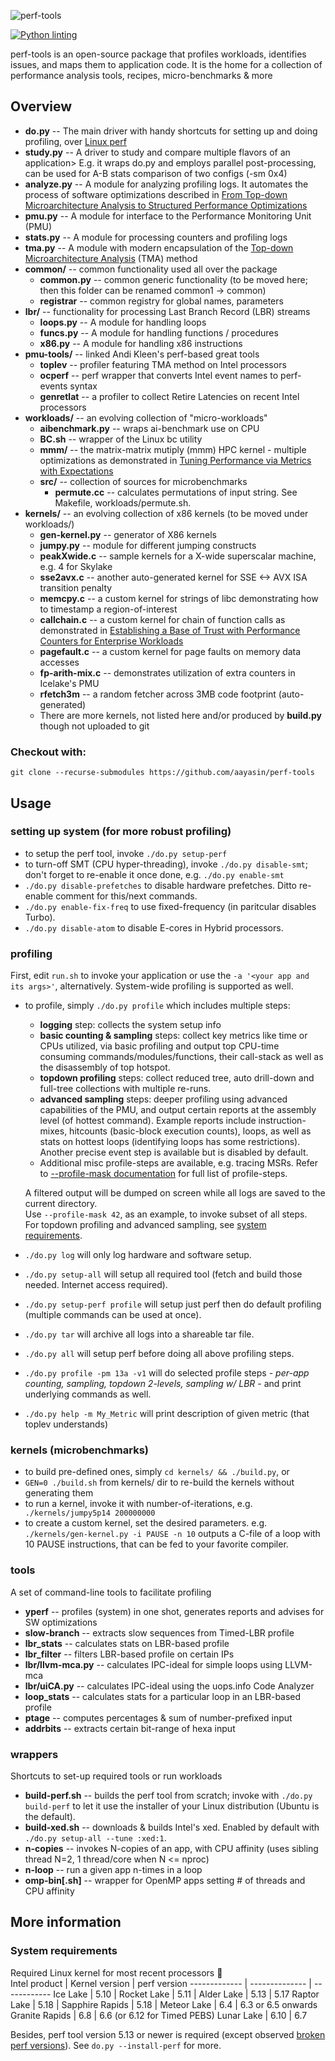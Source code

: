 ![perf-tools](https://raw.githubusercontent.com/aayasin/perf-tools/master/perf-tools-logo.png)

[![Python linting](https://github.com/aayasin/perf-tools/actions/workflows/pylint.yml/badge.svg?branch=master)](https://github.com/aayasin/perf-tools/actions/workflows/pylint.yml)

perf-tools is an open-source package that profiles workloads, identifies issues, and maps them to application code.
It is the home for a collection of performance analysis tools, recipes, micro-benchmarks &amp; more

## Overview
* **do.py** -- The main driver with handy shortcuts for setting up and doing profiling, over [Linux perf](https://perf.wiki.kernel.org)
* **study.py** -- A driver to study and compare multiple flavors of an application> E.g. it wraps do.py and employs parallel post-processing, can be used for A-B stats comparison of two configs (-sm 0x4)
* **analyze.py** -- A module for analyzing profiling logs. It automates the process of software optimizations described in [From Top-down Microarchitecture Analysis to Structured Performance Optimizations](https://doi.org/10.52843/cassyni.gtjvgt)
* **pmu.py** -- A module for interface to the Performance Monitoring Unit (PMU)
* **stats.py** -- A module for processing counters and profiling logs
* **tma.py** -- A module with modern encapsulation of the [Top-down Microarchitecture Analysis](http://bit.ly/tma-ispass14) (TMA) method
* **common/** -- common functionality used all over the package
  * **common.py** -- common generic functionality (to be moved here; then this folder can be renamed common1 -> common)
  * **registrar** -- common registry for global names, parameters
* **lbr/** -- functionality for processing Last Branch Record (LBR) streams
  * **loops.py** -- A module for handling loops
  * **funcs.py** -- A module for handling functions / procedures
  * **x86.py** -- A module for handling x86 instructions
* **pmu-tools/** -- linked Andi Kleen's perf-based great tools
  * **toplev** -- profiler featuring TMA method on Intel processors
  * **ocperf** -- perf wrapper that converts Intel event names to perf-events syntax
  * **genretlat** -- a profiler to collect Retire Latencies on recent Intel processors
* **workloads/** -- an evolving collection of "micro-workloads"
  * **aibenchmark.py** -- wraps ai-benchmark use on CPU
  * **BC.sh** -- wrapper of the Linux bc utility
  * **mmm/** -- the matrix-matrix mutiply (mmm) HPC kernel - multiple optimizations as demonstrated in [Tuning Performance via Metrics with Expectations](https://ieeexplore.ieee.org/document/8714063)
  * **src/** -- collection of sources for microbenchmarks
    * **permute.cc** -- calculates permutations of input string. See Makefile, workloads/permute.sh.
* **kernels/** -- an evolving collection of x86 kernels (to be moved under workloads/)
  * **gen-kernel.py** -- generator of X86 kernels
  * **jumpy.py** -- module for different jumping constructs
  * **peakXwide.c** -- sample kernels for a X-wide superscalar machine, e.g. 4 for Skylake
  * **sse2avx.c** -- another auto-generated kernel for SSE <-> AVX ISA transition penalty
  * **memcpy.c** -- a custom kernel for strings of libc demonstrating how to timestamp a region-of-interest
  * **callchain.c** -- a custom kernel for chain of function calls as demonstrated in [Establishing a Base of Trust with Performance Counters for Enterprise Workloads](https://www.usenix.org/system/files/conference/atc15/atc15-paper-nowak.pdf)
  * **pagefault.c** -- a custom kernel for page faults on memory data accesses
  * **fp-arith-mix.c** -- demonstrates utilization of extra counters in Icelake's PMU
  * **rfetch3m** -- a random fetcher across 3MB code footprint (auto-generated)
  * There are more kernels, not listed here and/or produced by **build.py** though not uploaded to git
### Checkout with: 
`git clone --recurse-submodules https://github.com/aayasin/perf-tools`


## Usage
### setting up system (for more robust profiling)
* to setup the perf tool, invoke `./do.py setup-perf`
* to turn-off SMT (CPU hyper-threading), invoke `./do.py disable-smt`; don't forget to re-enable it once done, e.g. `./do.py enable-smt`
* `./do.py disable-prefetches` to disable hardware prefetches. Ditto re-enable comment for this/next commands.
* `./do.py enable-fix-freq` to use fixed-frequency (in paritcular disables Turbo).
* `./do.py disable-atom` to disable E-cores in Hybrid processors.

### profiling
First, edit `run.sh` to invoke your application or use the `-a '<your app and its args>'`, alternatively.
System-wide profiling is supported as well. 
* to profile, simply `./do.py profile` which includes multiple steps:
  * **logging** step: collects the system setup info
  * **basic counting & sampling** steps: collect key metrics like time or CPUs utilized,
    via basic profiling and output top CPU-time consuming commands/modules/functions, 
    their call-stack as well as the disassembly of top hotspot. 
  * **topdown profiling** steps: collect reduced tree, auto drill-down and full-tree collections with multiple re-runs. 
  * **advanced sampling** steps: deeper profiling using advanced capabilities of the PMU, and output certain reports 
    at the assembly level (of hottest command).
    Example reports include instruction-mixes, hitcounts (basic-block execution counts), loops,
    as well as stats on hottest loops (identifying loops has some restrictions). 
    Another precise event step is available but is disabled by default.
  * Additional misc profile-steps are available, e.g. tracing MSRs.
    Refer to [--profile-mask documentation](profile-mask-help.md) for full list of profile-steps.

  A filtered output will be dumped on screen while all logs are saved to the current directory.  
  Use `--profile-mask 42`, as an example, to invoke subset of all steps.  
  For topdown profiling and advanced sampling, see [system requirements](#head3sys).
* `./do.py log` will only log hardware and software setup.
* `./do.py setup-all` will setup all required tool (fetch and build those needed. Internet access required).
* `./do.py setup-perf profile` will setup just perf then do default profiling (multiple commands can be used at once).
* `./do.py tar` will archive all logs into a shareable tar file.
* `./do.py all` will setup perf before doing all above profiling steps.
* `./do.py profile -pm 13a -v1` will do selected profile steps - *per-app counting, sampling, topdown 2-levels,
  sampling w/ LBR* - and print underlying commands as well.
* `./do.py help -m My_Metric` will print description of given metric (that toplev understands)

### kernels (microbenchmarks)
* to build pre-defined ones, simply `cd kernels/ && ./build.py`, or
* `GEN=0 ./build.sh` from kernels/ dir to re-build the kernels without generating them
* to run a kernel, invoke it with number-of-iterations, e.g.
`    ./kernels/jumpy5p14 200000000`
* to create a custom kernel, set the desired parameters. e.g.
`    ./kernels/gen-kernel.py -i PAUSE -n 10`
  outputs a C-file of a loop with 10 PAUSE instructions, that can be fed to your favorite compiler.

### tools
A set of command-line tools to facilitate profiling
* **yperf** -- profiles (system) in one shot, generates reports and advises for SW optimizations
* **slow-branch** -- extracts slow sequences from Timed-LBR profile
* **lbr_stats** -- calculates stats on LBR-based profile
* **lbr_filter** -- filters LBR-based profile on certain IPs
* **lbr/llvm-mca.py** -- calculates IPC-ideal for simple loops using LLVM-mca
* **lbr/uiCA.py** -- calculates IPC-ideal using the uops.info Code Analyzer
* **loop_stats** -- calculates stats for a particular loop in an LBR-based profile
* **ptage** -- computes percentages & sum of number-prefixed input
* **addrbits** -- extracts certain bit-range of hexa input

### wrappers
Shortcuts to set-up required tools or run workloads
* **build-perf.sh** -- builds the perf tool from scratch; invoke with `./do.py build-perf` to let it
    use the installer of your Linux distribution (Ubuntu is the default).
* **build-xed.sh** -- downloads & builds Intel's xed. Enabled by default with `./do.py setup-all --tune :xed:1`.
* **n-copies** -- invokes N-copies of an app, with CPU affinity (uses sibling thread N=2, 1 thread/core when N <= nproc)
* **n-loop** -- run a given app n-times in a loop
* **omp-bin[.sh]** -- wrapper for OpenMP apps setting # of threads and CPU affinity

## More information
### <a name="head3sys">System requirements</a>
Required Linux kernel for most recent processors :tada:  
Intel product | Kernel version | perf version
------------- | -------------- | ------------
Ice Lake | 5.10 |
Rocket Lake | 5.11 |
Alder Lake | 5.13 | 5.17
Raptor Lake | 5.18 |
Sapphire Rapids | 5.18 |
Meteor Lake | 6.4 | 6.3 or 6.5 onwards
Granite Rapids | 6.8 | 6.6 (or 6.12 for Timed PEBS)
Lunar Lake | 6.10 | 6.7

Besides, perf tool version 5.13 or newer is required (except observed [broken perf versions](settings/perf-bad.txt)). See `do.py --install-perf` for more.
